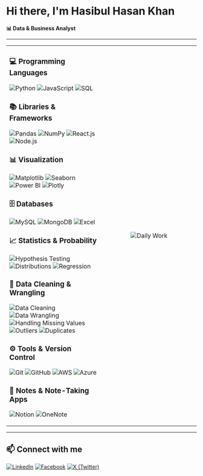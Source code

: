 # Hi there, I'm Hasibul Hasan Khan

**📊 Data & Business Analyst**

---

<table style="width: 100%;">
<tr>
<td style="vertical-align: middle;">

### 💻 Programming Languages
![Python](https://img.shields.io/badge/-Python-000?&logo=Python) 
![JavaScript](https://img.shields.io/badge/-JavaScript-000?&logo=JavaScript) 
![SQL](https://img.shields.io/badge/-SQL-000?&logo=MySQL) 

### 📚 Libraries & Frameworks
![Pandas](https://img.shields.io/badge/-Pandas-000?&logo=pandas) 
![NumPy](https://img.shields.io/badge/-NumPy-000?&logo=numpy) 
![React.js](https://img.shields.io/badge/-React-000?&logo=react) 
![Node.js](https://img.shields.io/badge/-Node.js-000?&logo=node.js) 

### 📊 Visualization
![Matplotlib](https://img.shields.io/badge/-Matplotlib-000?&logo=plotly) 
![Seaborn](https://img.shields.io/badge/-Seaborn-000?&logo=python) 
![Power BI](https://img.shields.io/badge/-Power%20BI-000?&logo=Power-BI&logoColor=F2C811) 
![Plotly](https://img.shields.io/badge/-Plotly-000?&logo=plotly) 

### 🗄️ Databases
![MySQL](https://img.shields.io/badge/-MySQL-000?&logo=MySQL) 
![MongoDB](https://img.shields.io/badge/-MongoDB-000?&logo=MongoDB&logoColor=47A248) 
![Excel](https://img.shields.io/badge/-Excel-000?&logo=microsoft-excel) 

### 📈 Statistics & Probability
![Hypothesis Testing](https://img.shields.io/badge/-Hypothesis%20Testing-000?&logo=google-analytics) 
![Distributions](https://img.shields.io/badge/-Distributions-000?&logo=google-analytics) 
![Regression](https://img.shields.io/badge/-Regression-000?&logo=google-analytics) 

### 🧹 Data Cleaning & Wrangling
![Data Cleaning](https://img.shields.io/badge/-Data%20Cleaning-000?&logo=databricks) 
![Data Wrangling](https://img.shields.io/badge/-Data%20Wrangling-000?&logo=tableau) 
![Handling Missing Values](https://img.shields.io/badge/-Missing%20Values-000?&logo=google-analytics) 
![Outliers](https://img.shields.io/badge/-Outliers-000?&logo=google-analytics) 
![Duplicates](https://img.shields.io/badge/-Duplicates-000?&logo=google-analytics) 

### ⚙️ Tools & Version Control
![Git](https://img.shields.io/badge/-Git-000?&logo=Git) 
![GitHub](https://img.shields.io/badge/-GitHub-000?&logo=GitHub) 
![AWS](https://img.shields.io/badge/-AWS-000?&logo=Amazon-AWS) 
![Azure](https://img.shields.io/badge/-Azure-000?&logo=Microsoft-Azure) 

### 📝 Notes & Note-Taking Apps
![Notion](https://img.shields.io/badge/-Notion-000?&logo=Notion&logoColor=white) 
![OneNote](https://img.shields.io/badge/-OneNote-000?&logo=Microsoft-OneNote&logoColor=purple)



</td>

<td style="vertical-align: middle; text-align: center; width: 50%;">
<img src="https://i.imgur.com/uhZdH9C.gif" alt="Daily Work" style="max-width: 100%; height: auto;" />
</td>
</tr>
</table>

---

## 📫 Connect with me
[![LinkedIn](https://img.shields.io/badge/-LinkedIn-000?&logo=LinkedIn&logoColor=0A66C2)](https://www.linkedin.com/in/hasibulhasankhan/)
[![Facebook](https://img.shields.io/badge/-Facebook-000?&logo=Facebook&logoColor=1877F2)](https://www.facebook.com/hasibulhasankhan2/)
[![X (Twitter)](https://img.shields.io/badge/-X-000?&logo=X&logoColor=white)](https://x.com/Hasib2277)
